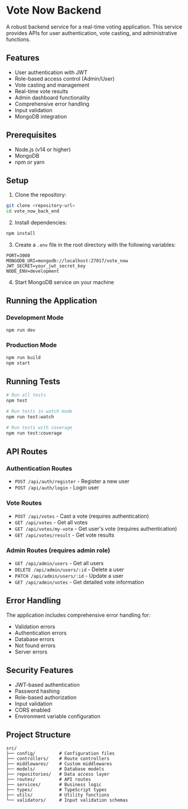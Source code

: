 # Vote Now Backend

A robust backend service for a real-time voting application. This service provides APIs for user authentication, vote casting, and administrative functions.

## Features

- User authentication with JWT
- Role-based access control (Admin/User)
- Vote casting and management
- Real-time vote results
- Admin dashboard functionality
- Comprehensive error handling
- Input validation
- MongoDB integration

## Prerequisites

- Node.js (v14 or higher)
- MongoDB
- npm or yarn

## Setup

1. Clone the repository:

```bash
git clone <repository-url>
cd vote_now_back_end
```

2. Install dependencies:

```bash
npm install
```

3. Create a `.env` file in the root directory with the following variables:

```env
PORT=3000
MONGODB_URI=mongodb://localhost:27017/vote_now
JWT_SECRET=your_jwt_secret_key
NODE_ENV=development
```

4. Start MongoDB service on your machine

## Running the Application

### Development Mode

```bash
npm run dev
```

### Production Mode

```bash
npm run build
npm start
```

## Running Tests

```bash
# Run all tests
npm test

# Run tests in watch mode
npm run test:watch

# Run tests with coverage
npm run test:coverage
```

## API Routes

### Authentication Routes

- `POST /api/auth/register` - Register a new user
- `POST /api/auth/login` - Login user

### Vote Routes

- `POST /api/votes` - Cast a vote (requires authentication)
- `GET /api/votes` - Get all votes
- `GET /api/votes/my-vote` - Get user's vote (requires authentication)
- `GET /api/votes/result` - Get vote results

### Admin Routes (requires admin role)

- `GET /api/admin/users` - Get all users
- `DELETE /api/admin/users/:id` - Delete a user
- `PATCH /api/admin/users/:id` - Update a user
- `GET /api/admin/votes` - Get detailed vote information

## Error Handling

The application includes comprehensive error handling for:

- Validation errors
- Authentication errors
- Database errors
- Not found errors
- Server errors

## Security Features

- JWT-based authentication
- Password hashing
- Role-based authorization
- Input validation
- CORS enabled
- Environment variable configuration

## Project Structure

```
src/
├── config/         # Configuration files
├── controllers/    # Route controllers
├── middlewares/    # Custom middlewares
├── models/         # Database models
├── repositories/   # Data access layer
├── routes/         # API routes
├── services/       # Business logic
├── types/          # TypeScript types
├── utils/          # Utility functions
└── validators/     # Input validation schemas
```
